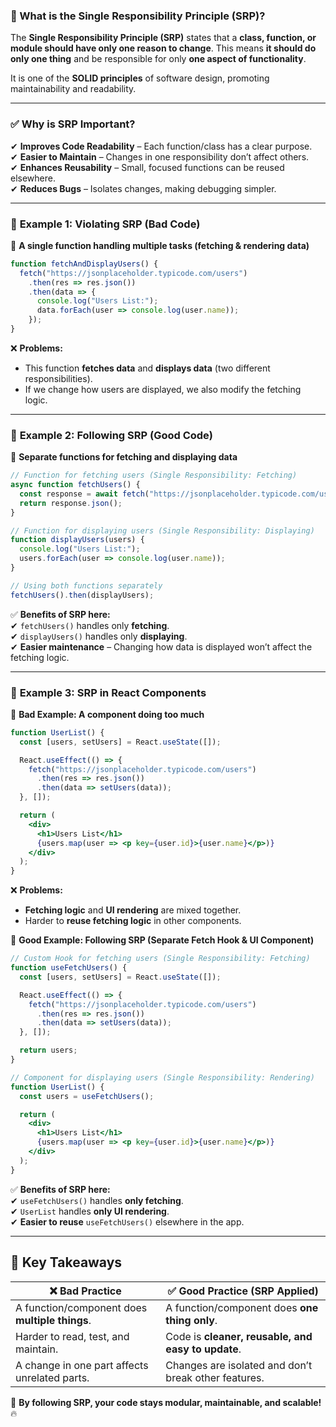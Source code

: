 ### **🔹 What is the Single Responsibility Principle (SRP)?**  
The **Single Responsibility Principle (SRP)** states that a **class, function, or module should have only one reason to change**. This means **it should do only one thing** and be responsible for only **one aspect of functionality**.

It is one of the **SOLID principles** of software design, promoting maintainability and readability.

---

### ✅ **Why is SRP Important?**
✔ **Improves Code Readability** – Each function/class has a clear purpose.  
✔ **Easier to Maintain** – Changes in one responsibility don’t affect others.  
✔ **Enhances Reusability** – Small, focused functions can be reused elsewhere.  
✔ **Reduces Bugs** – Isolates changes, making debugging simpler.  

---

### 🔹 **Example 1: Violating SRP (Bad Code)**
📌 **A single function handling multiple tasks (fetching & rendering data)**  
```javascript
function fetchAndDisplayUsers() {
  fetch("https://jsonplaceholder.typicode.com/users")
    .then(res => res.json())
    .then(data => {
      console.log("Users List:");
      data.forEach(user => console.log(user.name));
    });
}
```
❌ **Problems:**  
- This function **fetches data** and **displays data** (two different responsibilities).  
- If we change how users are displayed, we also modify the fetching logic.  

---

### 🔹 **Example 2: Following SRP (Good Code)**
📌 **Separate functions for fetching and displaying data**  

```javascript
// Function for fetching users (Single Responsibility: Fetching)
async function fetchUsers() {
  const response = await fetch("https://jsonplaceholder.typicode.com/users");
  return response.json();
}

// Function for displaying users (Single Responsibility: Displaying)
function displayUsers(users) {
  console.log("Users List:");
  users.forEach(user => console.log(user.name));
}

// Using both functions separately
fetchUsers().then(displayUsers);
```
✅ **Benefits of SRP here:**  
✔ `fetchUsers()` handles only **fetching**.  
✔ `displayUsers()` handles only **displaying**.  
✔ **Easier maintenance** – Changing how data is displayed won’t affect the fetching logic.  

---

### 🔹 **Example 3: SRP in React Components**
📌 **Bad Example: A component doing too much**  
```jsx
function UserList() {
  const [users, setUsers] = React.useState([]);

  React.useEffect(() => {
    fetch("https://jsonplaceholder.typicode.com/users")
      .then(res => res.json())
      .then(data => setUsers(data));
  }, []);

  return (
    <div>
      <h1>Users List</h1>
      {users.map(user => <p key={user.id}>{user.name}</p>)}
    </div>
  );
}
```
❌ **Problems:**  
- **Fetching logic** and **UI rendering** are mixed together.  
- Harder to **reuse fetching logic** in other components.  

📌 **Good Example: Following SRP (Separate Fetch Hook & UI Component)**  
```jsx
// Custom Hook for fetching users (Single Responsibility: Fetching)
function useFetchUsers() {
  const [users, setUsers] = React.useState([]);

  React.useEffect(() => {
    fetch("https://jsonplaceholder.typicode.com/users")
      .then(res => res.json())
      .then(data => setUsers(data));
  }, []);

  return users;
}

// Component for displaying users (Single Responsibility: Rendering)
function UserList() {
  const users = useFetchUsers();

  return (
    <div>
      <h1>Users List</h1>
      {users.map(user => <p key={user.id}>{user.name}</p>)}
    </div>
  );
}
```
✅ **Benefits of SRP here:**  
✔ `useFetchUsers()` handles **only fetching**.  
✔ `UserList` handles **only UI rendering**.  
✔ **Easier to reuse** `useFetchUsers()` elsewhere in the app.  

---

## 🎯 **Key Takeaways**
| ❌ **Bad Practice** | ✅ **Good Practice (SRP Applied)** |
|--------------------|-------------------------------|
| A function/component does **multiple things**. | A function/component does **one thing only**. |
| Harder to read, test, and maintain. | Code is **cleaner, reusable, and easy to update**. |
| A change in one part affects unrelated parts. | Changes are isolated and don’t break other features. |

🚀 **By following SRP, your code stays modular, maintainable, and scalable!** 🔥